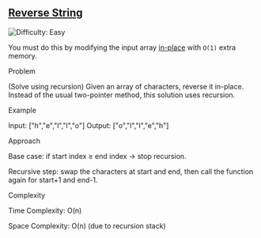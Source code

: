<h2><a href="https://leetcode.com/problems/reverse-string">Reverse String</a></h2> <img src='https://img.shields.io/badge/Difficulty-Easy-bendgreen' alt='Difficulty: Easy' />
<p>You must do this by modifying the input array <a href="https://en.wikipedia.org/wiki/In-place_algorithm" target="_blank">in-place</a> with <code>O(1)</code> extra memory.</p>

Problem

(Solve using recursion)
Given an array of characters, reverse it in-place.
Instead of the usual two-pointer method, this solution uses recursion.

Example

Input: ["h","e","l","l","o"]
Output: ["o","l","l","e","h"]

Approach

Base case: if start index ≥ end index → stop recursion.

Recursive step: swap the characters at start and end, then call the function again for start+1 and end-1.

Complexity

Time Complexity: O(n)

Space Complexity: O(n) (due to recursion stack)

